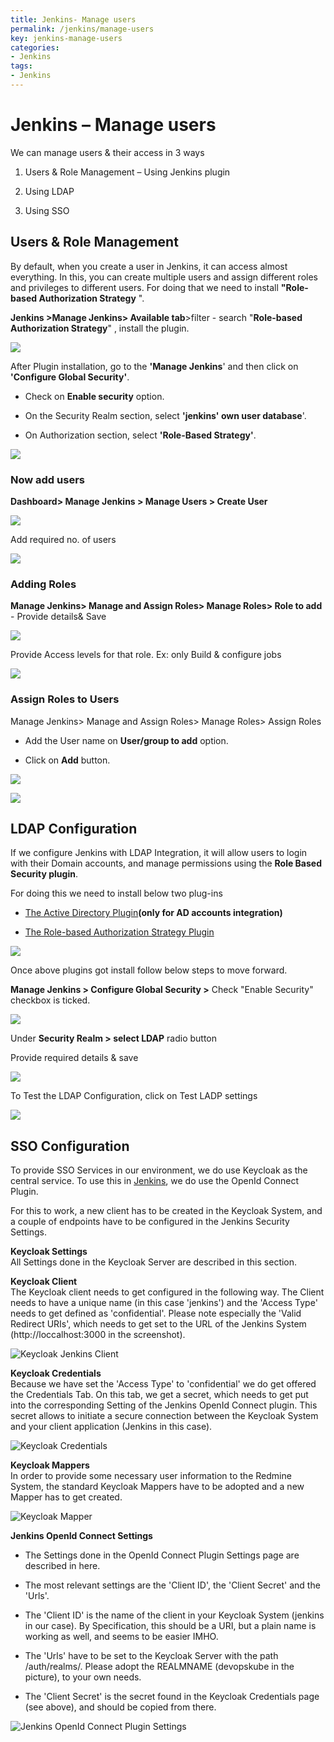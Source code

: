 ```yaml
---
title: Jenkins- Manage users
permalink: /jenkins/manage-users
key: jenkins-manage-users
categories:
- Jenkins
tags:
- Jenkins
---
```



Jenkins – Manage users
======================

We can manage users & their access in 3 ways

1.  Users & Role Management – Using Jenkins plugin

2.  Using LDAP

3.  Using SSO

Users & Role Management 
------------------------

By default, when you create a user in Jenkins, it can access almost everything.
In this, you can create multiple users and assign different roles and privileges
to different users. For doing that we need to install **"Role-based
Authorization Strategy** ".

**Jenkins \>Manage Jenkins\> Available tab**\>filter - search "**Role-based
Authorization Strategy**" , install the plugin.

![](media/0ffcd66127887de42f69f7bca2478612.png)

After Plugin installation, go to the **'Manage Jenkins**' and then click on
**'Configure Global Security'**.

-   Check on **Enable security** option.

-   On the Security Realm section, select **'jenkins' own user database**'.

-   On Authorization section, select **'Role-Based Strategy'**.

![](media/988d5f0eecaaf39b2859693e24358004.png)

### Now add users

**Dashboard\> Manage Jenkins \> Manage Users \> Create User**

![](media/6bd06255af184b000e1f565f5da1352c.png)

Add required no. of users

![](media/95da9d27b8a58816821a1af3eb93bd42.png)

### Adding Roles

**Manage Jenkins\> Manage and Assign Roles\> Manage Roles\> Role to add** -
Provide details& Save

![](media/6a6112210cbb82ec62cd7607d55ab5e4.png)

Provide Access levels for that role. Ex: only Build & configure jobs

![](media/32bd9d7eff42ce41c82f8b194f30cc17.png)

### Assign Roles to Users

Manage Jenkins\> Manage and Assign Roles\> Manage Roles\> Assign Roles

-   Add the User name on **User/group to add** option.

-   Click on **Add** button.

![](media/195efc3a887ce311783a262e99f92131.png)

![](media/24f9af492e8c446d08334e042ec741f1.png)

LDAP Configuration
------------------

If we configure Jenkins with LDAP Integration, it will allow users to login with
their Domain accounts, and manage permissions using the **Role Based Security
plugin**.

For doing this we need to install below two plug-ins

-   [The Active Directory
    Plugin](https://wiki.jenkins.io/display/JENKINS/Active+Directory+Plugin)**(**only
    for AD accounts integration**)**

-   [The Role-based Authorization Strategy
    Plugin](https://wiki.jenkins.io/display/JENKINS/Role+Strategy+Plugin)

![](media/e5ed607b51039d12204624464b5feaac.png)

Once above plugins got install follow below steps to move forward.

**Manage Jenkins \> Configure Global Security \>** Check "Enable Security"
checkbox is ticked.

![](media/3b36687f136f0606f62c4f08ceb92246.png)

Under **Security Realm \> select LDAP** radio button

Provide required details & save

![](media/c545f4072a53d7f48081d43b149481cd.png)

To Test the LDAP Configuration, click on Test LADP settings

![](media/c83d6f35df9354f8c1755c68402e9c75.png)

SSO Configuration
-----------------

To provide SSO Services in our environment, we do use Keycloak as the central
service. To use this in [Jenkins](http://www.jenkins.io/), we do use the OpenId
Connect Plugin.

For this to work, a new client has to be created in the Keycloak System, and a
couple of endpoints have to be configured in the Jenkins Security Settings.

**Keycloak Settings**  
All Settings done in the Keycloak Server are described in this section.

**Keycloak Client**  
The Keycloak client needs to get configured in the following way. The Client
needs to have a unique name (in this case 'jenkins') and the 'Access Type' needs
to get defined as 'confidential'. Please note especially the 'Valid Redirect
URIs', which needs to get set to the URL of the Jenkins System
(http://loccalhost:3000 in the screenshot).

![Keycloak Jenkins Client](media/025ba29d34308c9456861854925b3a40.png)

**Keycloak Credentials**  
Because we have set the 'Access Type' to 'confidential' we do get offered the
Credentials Tab. On this tab, we get a secret, which needs to get put into the
corresponding Setting of the Jenkins OpenId Connect plugin. This secret allows
to initiate a secure connection between the Keycloak System and your client
application (Jenkins in this case).

![Keycloak Credentials](media/9a6d7323ebdb8a555ad764222ff9445d.png)

**Keycloak Mappers**  
In order to provide some necessary user information to the Redmine System, the
standard Keycloak Mappers have to be adopted and a new Mapper has to get
created.

![Keycloak Mapper](media/3620a446d6a736ebd2f0c693c2173dea.png)

**Jenkins OpenId Connect Settings**  
-   The Settings done in the OpenId Connect Plugin Settings page are described
    in here.

-   The most relevant settings are the 'Client ID', the 'Client Secret' and the
    'Urls'.

-   The 'Client ID' is the name of the client in your Keycloak System (jenkins
    in our case). By Specification, this should be a URI, but a plain name is
    working as well, and seems to be easier IMHO.

-   The 'Urls' have to be set to the Keycloak Server with the path
    /auth/realms/. Please adopt the REALMNAME (devopskube in the picture), to
    your own needs.

-   The 'Client Secret' is the secret found in the Keycloak Credentials page
    (see above), and should be copied from there.

![Jenkins OpenId Connect Plugin Settings](media/19a7d562eaf139311b6b539a98d26a64.png)
